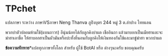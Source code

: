 # TPchet
แปลภาษา ระหว่าง ภาษาVSภาษา
Neng Thanva ภูปิงบุตร
244 หมู่ 3 ต.ลำปาง ไทยแลน

พวกบ่าตัวปลอมห้ามใช้(แบนถาวร)
อีนุ่นน้อยได้กับลูกคิงบ่าผล เชืออินถา แล้วมาบอกเป็นเมียฮาและจะฆ่าฮาเอาชื่อ ให้ฮาบอกฮาเป็นผัวมันหรือบ่ะทั้งที่นอนกับลูกคิงให้เงินทองกันใช้และมาขู่ฆ่าฮา พวกบ่าผล

**ข้อความทักทาย***แปลทุกภาษาทั้งโลก สำหรับ ผู้ใช้ BotAI หรือ ต่างๆนะครับ ขอบคุณครับ
